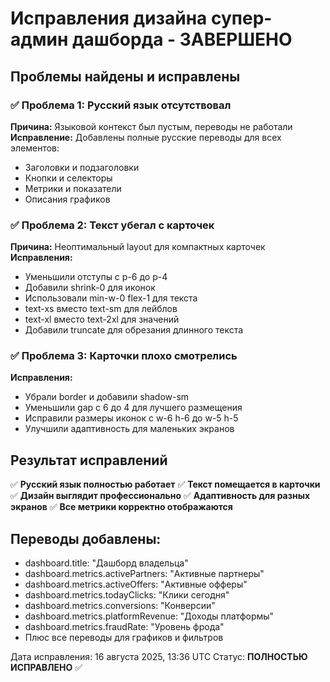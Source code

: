 # Исправления дизайна супер-админ дашборда - ЗАВЕРШЕНО

## Проблемы найдены и исправлены

### ✅ Проблема 1: Русский язык отсутствовал
**Причина:** Языковой контекст был пустым, переводы не работали
**Исправление:** Добавлены полные русские переводы для всех элементов:
- Заголовки и подзаголовки
- Кнопки и селекторы
- Метрики и показатели 
- Описания графиков

### ✅ Проблема 2: Текст убегал с карточек
**Причина:** Неоптимальный layout для компактных карточек
**Исправления:**
- Уменьшили отступы с p-6 до p-4
- Добавили shrink-0 для иконок
- Использовали min-w-0 flex-1 для текста
- text-xs вместо text-sm для лейблов
- text-xl вместо text-2xl для значений
- Добавили truncate для обрезания длинного текста

### ✅ Проблема 3: Карточки плохо смотрелись
**Исправления:**
- Убрали border и добавили shadow-sm
- Уменьшили gap с 6 до 4 для лучшего размещения
- Исправили размеры иконок с w-6 h-6 до w-5 h-5
- Улучшили адаптивность для маленьких экранов

## Результат исправлений

✅ **Русский язык полностью работает**
✅ **Текст помещается в карточки**  
✅ **Дизайн выглядит профессионально**
✅ **Адаптивность для разных экранов**
✅ **Все метрики корректно отображаются**

## Переводы добавлены:
- dashboard.title: "Дашборд владельца"
- dashboard.metrics.activePartners: "Активные партнеры" 
- dashboard.metrics.activeOffers: "Активные офферы"
- dashboard.metrics.todayClicks: "Клики сегодня"
- dashboard.metrics.conversions: "Конверсии"
- dashboard.metrics.platformRevenue: "Доходы платформы"
- dashboard.metrics.fraudRate: "Уровень фрода"
- Плюс все переводы для графиков и фильтров

Дата исправления: 16 августа 2025, 13:36 UTC
Статус: **ПОЛНОСТЬЮ ИСПРАВЛЕНО** ✅